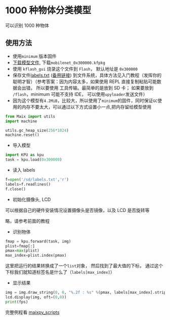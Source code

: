 1000 种物体分类模型
========

可以识别 1000 种物体

## 使用方法

* 使用`minimum` 版本固件
* [下载模型文件](https://dl.sipeed.com/MAIX/MaixPy/model), 下载`mobilenet_0x300000.kfpkg`
* 使用 `kflash_gui` 烧录这个文件到 `Flash`， 默认地址是 `0x300000`
* 保存文件[labels.txt](https://github.com/sipeed/MaixPy_scripts/tree/master/machine_vision/mobilenet_1000_class/labels.txt) ([备用链接](https://en.bbs.sipeed.com/uploads/default/original/1X/d41ad9dfbe01f228abe726986fbf1baf4e288f2e.zip)) 到文件系统，具体方法见入门教程（发挥你的聪明才智）（参考答案：因为内容太多，如果使用 REPL 直接复制粘贴可能数据会出错， 所以要使用 工具传输。最简单的是放到 SD 卡； 如果要放到 `/flash`，minimum 可能不支持 IDE， 可以使用`upyloader`发送文件）
* 因为这个模型有`4.2MiB`，比较大，所以使用了`minimum`的固件，同时保证`GC`使用的内存不要太大，可以通过以下方式设置小一点,把内存留给模型使用

```python
from Maix import utils
import machine

utils.gc_heap_size(256*1024)
machine.reset()
```

* 导入模型

```python
import KPU as kpu
task = kpu.load(0x300000)
```

* 读入 labels

```python
f=open('/sd/labels.txt','r')
labels=f.readlines()
f.close()
```

* 初始化摄像头, LCD

可以根据自己的硬件安装情况设置摄像头是否镜像，以及 LCD 是否旋转等

略，请参考前面的教程

* 识别物体

```python
fmap = kpu.forward(task, img)
plist=fmap[:]
pmax=max(plist)
max_index=plist.index(pmax)
```

这里把运行的结果转换成了一个`list`对象， 然后找到了最大值的下标， 通过这个下标我们就知道标签名是什么了（`labels[max_index]`）


* 显示结果

```python
img = img.draw_string(0, 0, "%.2f : %s" %(pmax, labels[max_index].strip()), color=(255, 0, 0))
lcd.display(img, oft=(0,0))
print(fps)
```


完整例程看 [maixpy_scripts](https://github.com/sipeed/MaixPy_scripts/tree/master/machine_vision/mobilenet_1000_class)


